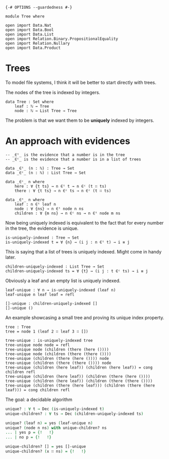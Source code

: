 ```
{-# OPTIONS --guardedness #-}

module Tree where

open import Data.Nat
open import Data.Bool
open import Data.List
open import Relation.Binary.PropositionalEquality
open import Relation.Nullary
open import Data.Product
```

# Trees

To model file systems, I think it will be better to start directly with trees.

The nodes of the tree is indexed by integers.

```
data Tree : Set where
    leaf : ℕ → Tree
    node : ℕ → List Tree → Tree
```

The problem is that we want them to be **uniquely** indexed by integers.

# An approach with evidences

```
-- _∈ᵗ_ is the evidence that a number is in the tree
-- _∈ᶜ_ is the evidence that a number is in a list of trees

data _∈ᵗ_ (n : ℕ) : Tree → Set
data _∈ᶜ_ (n : ℕ) : List Tree → Set

data _∈ᶜ_ n where
    here : ∀ {t ts} → n ∈ᵗ t → n ∈ᶜ (t ∷ ts) 
    there : ∀ {t ts} → n ∈ᶜ ts → n ∈ᶜ (t ∷ ts) 

data _∈ᵗ_ n where
    leaf : n ∈ᵗ leaf n
    node : ∀ {ns} → n ∈ᵗ node n ns
    children : ∀ {m ns} → n ∈ᶜ ns → n ∈ᵗ node m ns
```

Now being uniquely indexed is equivalent to the fact that
for every number in the tree, the evidence is unique.

```
is-uniquely-indexed : Tree → Set
is-uniquely-indexed t = ∀ {n} → (i j : n ∈ᵗ t) → i ≡ j
```

This is saying that a list of trees is uniquely indexed.
Might come in handy later.

```
children-uniquely-indexed : List Tree → Set
children-uniquely-indexed ts = ∀ {t} → (i j : t ∈ᶜ ts) → i ≡ j
```

Obviously a leaf and an empty list is uniquely indexed.

```
leaf-unique : ∀ n → is-uniquely-indexed (leaf n)
leaf-unique n leaf leaf = refl

[]-unique : children-uniquely-indexed [] 
[]-unique ()
```

An example showcasing a small tree and proving its unique index property.

```
tree : Tree
tree = node 1 (leaf 2 ∷ leaf 3 ∷ [])

tree-unique : is-uniquely-indexed tree
tree-unique node node = refl
tree-unique node (children (there (here ())))
tree-unique node (children (there (there ())))
tree-unique (children (there (here ()))) node
tree-unique (children (there (there ()))) node
tree-unique (children (here leaf)) (children (here leaf)) = cong children refl
tree-unique (children (here leaf)) (children (there (here ())))
tree-unique (children (here leaf)) (children (there (there ())))
tree-unique (children (there (here leaf))) (children (there (here leaf))) = cong children refl

```
The goal: a decidable algorithm

```agda
unique? : ∀ t → Dec (is-uniquely-indexed t)
unique-children? : ∀ ts → Dec (children-uniquely-indexed ts)

unique? (leaf n) = yes (leaf-unique n)
unique? (node n ns) with unique-children? ns
... | yes p = {!   !}
... | no p = {!   !}

unique-children? [] = yes []-unique
unique-children? (x ∷ ns) = {!   !}
```